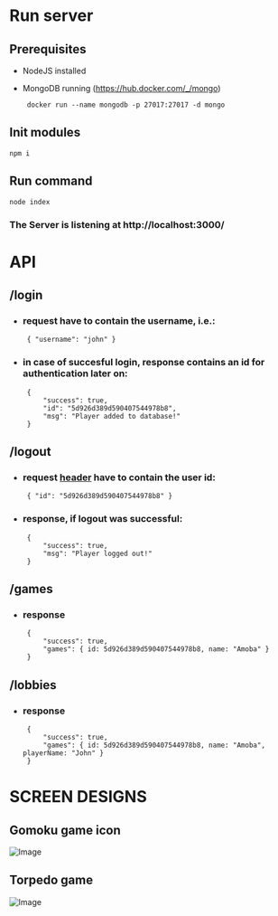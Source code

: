 # Run server

## Prerequisites

 - NodeJS installed
 - MongoDB running (https://hub.docker.com/_/mongo)

        docker run --name mongodb -p 27017:27017 -d mongo

## Init modules

    npm i

## Run command

    node index

### The Server is listening at http://localhost:3000/

# API

## /login

 - ### request have to contain the username, i.e.:
    
        { "username": "john" }

 - ### in case of succesful login, response contains an id for authentication later on:

        {
            "success": true,
            "id": "5d926d389d590407544978b8",
            "msg": "Player added to database!"
        }

## /logout

 - ### request <u>header</u> have to contain the user id:
    
        { "id": "5d926d389d590407544978b8" }

 - ### response, if logout was successful:
    
        {
            "success": true,
            "msg": "Player logged out!"
        }
        
## /games
 - ### response
   
        {
            "success": true,
            "games": { id: 5d926d389d590407544978b8, name: "Amoba" }
        }
        
 ## /lobbies
 - ### response
   
        {
            "success": true,
            "games": { id: 5d926d389d590407544978b8, name: "Amoba", playerName: "John" }
        }

# SCREEN DESIGNS
## Gomoku game icon
![Image](https://cdn.discordapp.com/attachments/628850179554148353/630851503887745057/amoba_logo_hatterrel.jpg)
## Torpedo game
![Image](https://media.discordapp.net/attachments/628850179554148353/630850878869340160/torpedo_logo_hatterrel.jpg?width=676&height=676)